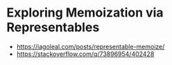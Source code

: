 # Exploring Memoization via Representables
* https://iagoleal.com/posts/representable-memoize/
* https://stackoverflow.com/q/73896954/402428
